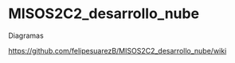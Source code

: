 # MISOS2C2_desarrollo_nube

Diagramas 

https://github.com/felipesuarezB/MISOS2C2_desarrollo_nube/wiki